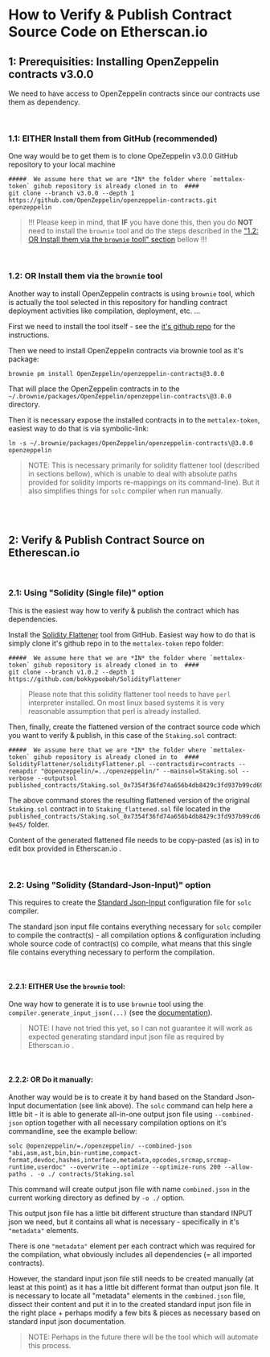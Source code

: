 # How to Verify & Publish Contract Source Code on Etherscan.io

## 1: Prerequisities: Installing OpenZeppelin contracts v3.0.0
We need to have access to OpenZeppelin contracts since our contracts use them as dependency.

<br/>

### 1.1: EITHER Install them from GitHub (recommended)
One way would be to get them is to clone OpeZeppelin v3.0.0 GitHub repository to your local machine
```console
#####  We assume here that we are *IN* the folder where `mettalex-token` gihub repository is already cloned in to  ####
git clone --branch v3.0.0 --depth 1 https://github.com/OpenZeppelin/openzeppelin-contracts.git openzeppelin
```
> !!! Please keep in mind, that **IF** you have done this, then you do **NOT** need to install the `brownie` tool and do the steps described in the ["1.2: OR Install them via the `brownie` tooll" section](#1.2:-or-install-them-via-the-brownie-tool) bellow !!!

<br/>

### 1.2: OR Install them via the `brownie` tool
Another way to install OpenZeppelin contracts is using `brownie` tool, which is actually the tool selected in this repository for handling contract deployment activities like compilation, deployment, etc. ...

First we need to install the tool itself - see the [it's github repo](https://github.com/eth-brownie/brownie) for the instructions.

Then we need to install OpenZeppelin contracts via brownie tool as it's package:
```console
brownie pm install OpenZeppelin/openzeppelin-contracts@3.0.0
```

That will place the OpenZeppelin contracts in to the `~/.brownie/packages/OpenZeppelin/openzeppelin-contracts\@3.0.0` directory.

Then it is necessary expose the installed contracts in to the `mettalex-token`, easiest way to do that is via symbolic-link:
```console
ln -s ~/.brownie/packages/OpenZeppelin/openzeppelin-contracts\@3.0.0 openzeppelin
```
> NOTE: This is necessary primarily for solidity flattener tool (described in sections bellow), which is unable to deal with absolute paths provided for solidity imports re-mappings on its command-line). But it also simplifies things for `solc` compiler when run manually. 

<br/>
<br/>

## 2: Verify & Publish Contract Source on Etherescan.io

<br/>

### 2.1: Using "Solidity (Single file)" option
This is the easiest way how to verify & publish the contract which has dependencies.

Install the [Solidity Flattener](https://github.com/bokkypoobah/SolidityFlattener) tool from GitHub. Easiest way how to do that is simply clone it's github repo in to the `mettalex-token` repo folder:
```console
#####  We assume here that we are *IN* the folder where `mettalex-token` gihub repository is already cloned in to  ####
git clone --branch v1.0.2 --depth 1 https://github.com/bokkypoobah/SolidityFlattener
```

> Please note that this solidity flattener tool needs to have `perl` interpreter installed. On most linux based systems it is very reasonable assumption that perl is already installed.

Then, finally, create the flattened version of the contract source code which you want to verify & publish, in this case of the `Staking.sol` contract:
```console
#####  We assume here that we are *IN* the folder where `mettalex-token` gihub repository is already cloned in to  ####
SolidityFlattener/solidityFlattener.pl --contractsdir=contracts --remapdir "@openzeppelin/=../openzeppelin/" --mainsol=Staking.sol --verbose --outputsol published_contracts/Staking.sol_0x7354f36fd74a656b4db8429c3fd937b99cd69e45/Staking_flattened.sol
```
The above command stores the resulting flattened version of the original `Staking.sol` contract in to `Staking_flattened.sol` file located in the `published_contracts/Staking.sol_0x7354f36fd74a656b4db8429c3fd937b99cd69e45/` folder.

Content of the generated flattened file needs to be copy-pasted (as is) in to edit box provided in Etherscan.io .

<br/>

### 2.2: Using "Solidity (Standard-Json-Input)" option

This requires to create the [Standard Json-Input](https://solidity.readthedocs.io/en/v0.5.7/using-the-compiler.html#compiler-input-and-output-json-description) configuration file for `solc` compiler.

The standard json input file contains everything necessary for `solc` compiler to compile the contract(s) - all compilation options & configuration including whole source code of contract(s) co compile, what means that this single file contains everything necessary to perform the compilation.

<br/>

#### 2.2.1: EITHER Use the `brownie` tool:
One way how to generate it is to use `brownie` tool using the ` compiler.generate_input_json(...)` (see the [documentation](https://eth-brownie.readthedocs.io/en/latest/api-project.html?highlight=json#compiler.generate_input_json)).

> NOTE: I have not tried this yet, so I can not guarantee it will work as expected generating standard input json file as required by Etherscan.io .

<br/>

#### 2.2.2: OR Do it manually:
Another way would be is to create it by hand based on the Standard Json-Input documentation (see link above).
The  `solc` command can help here a little bit - it is able to generate all-in-one output json file using `--combined-json` option together with all necessary compilation options on it's commandline, see the example bellow:
```console
solc @openzeppelin/=./openzeppelin/ --combined-json "abi,asm,ast,bin,bin-runtime,compact-format,devdoc,hashes,interface,metadata,opcodes,srcmap,srcmap-runtime,userdoc" --overwrite --optimize --optimize-runs 200 --allow-paths . -o ./ contracts/Staking.sol
```
This command will create output json file with name `combined.json` in the current working directory as defined by  `-o ./` option.

This output json file has a little bit different structure than standard INPUT json we need, but it contains all what is necessary - specifically in it's `"metadata"` elements.

There is one `"metadata"` element per each contract which was required for the compilation, what obviously includes all dependencies (= all imported contracts).

However, the standard input json file still needs to be created manually (at least at this point) as it has a little bit different format than output json file. It is necessary to locate all "metadata" elements in the `combined.json` file, dissect their content and put it in to the created standard input json file in the right place + perhaps modify a few bits & pieces as necessary based on standard input json documentation.

> NOTE: Perhaps in the future  there will be the tool which will automate this process.

